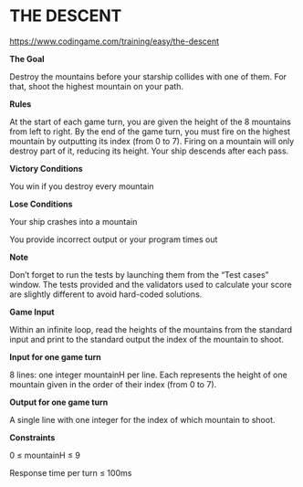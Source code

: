 # THE DESCENT
https://www.codingame.com/training/easy/the-descent

**The Goal**

Destroy the mountains before your starship collides with one of them. For that, shoot the highest mountain on your path.

**Rules**

At the start of each game turn, you are given the height of the 8 mountains from left to right.
By the end of the game turn, you must fire on the highest mountain by outputting its index (from 0 to 7).
Firing on a mountain will only destroy part of it, reducing its height. Your ship descends after each pass.

**Victory Conditions**

You win if you destroy every mountain

**Lose Conditions**

Your ship crashes into a mountain

You provide incorrect output or your program times out

**Note**

Don’t forget to run the tests by launching them from the “Test cases” window. The tests provided and the validators used to calculate your score are slightly different to avoid hard-coded solutions.

**Game Input**

Within an infinite loop, read the heights of the mountains from the standard input and print to the standard output the index of the mountain to shoot.

**Input for one game turn**

8 lines: one integer mountainH per line. Each represents the height of one mountain given in the order of their index (from 0 to 7).

**Output for one game turn**

A single line with one integer for the index of which mountain to shoot.

**Constraints**

0 ≤ mountainH ≤ 9

Response time per turn ≤ 100ms

